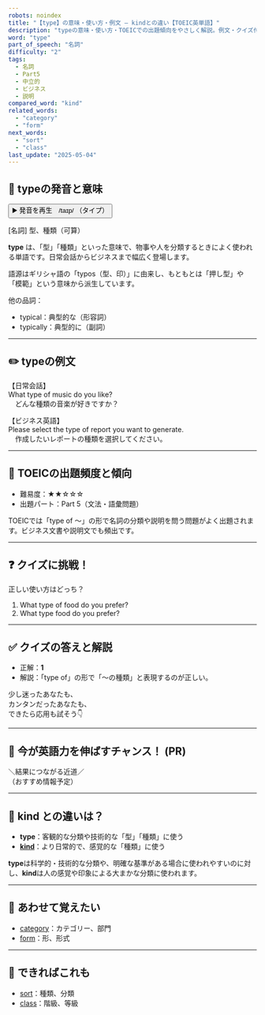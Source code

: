 ```yaml
---
robots: noindex
title: "【type】の意味・使い方・例文 ― kindとの違い【TOEIC英単語】"
description: "typeの意味・使い方・TOEICでの出題傾向をやさしく解説。例文・クイズ付きでkindとの違いもわかりやすく学べます。"
word: "type"
part_of_speech: "名詞"
difficulty: "2"
tags:
  - 名詞
  - Part5
  - 中立的
  - ビジネス
  - 説明
compared_word: "kind"
related_words:
  - "category"
  - "form"
next_words:
  - "sort"
  - "class"
last_update: "2025-05-04"
---
```


## 🔰 typeの発音と意味

<button class="play-audio" onclick="playTTS('type')">
  <span class="play-audio-main">
    ▶️ 発音を再生　/taɪp/
  </span>
  <span class="play-audio-sub">
    （タイプ）
  </span>
</button>

[名詞] 型、種類（可算）

**type** は、「型」「種類」といった意味で、物事や人を分類するときによく使われる単語です。日常会話からビジネスまで幅広く登場します。

語源はギリシャ語の「typos（型、印）」に由来し、もともとは「押し型」や「模範」という意味から派生しています。

他の品詞：  
- typical：典型的な（形容詞）
- typically：典型的に（副詞）

---

## ✏️ typeの例文

【日常会話】  
What type of music do you like?  
　どんな種類の音楽が好きですか？

【ビジネス英語】  
Please select the type of report you want to generate.  
　作成したいレポートの種類を選択してください。

---

## 🎯 TOEICの出題頻度と傾向

- 難易度：★★☆☆☆
- 出題パート：Part 5（文法・語彙問題）

TOEICでは「type of ～」の形で名詞の分類や説明を問う問題がよく出題されます。ビジネス文書や説明文でも頻出です。

---

## ❓ クイズに挑戦！

正しい使い方はどっち？

1. What type of food do you prefer?  
2. What type food do you prefer?

---

## ✅ クイズの答えと解説

- 正解：**1**
- 解説：「type of」の形で「～の種類」と表現するのが正しい。

少し迷ったあなたも、  
カンタンだったあなたも、  
できたら応用も試そう👇️

---

## 🚀 今が英語力を伸ばすチャンス！ (PR)

<div class="info-center">
＼結果につながる近道／<br>  
（おすすめ情報予定）
</div>

---

## 🤔  kind との違いは？

- **type**：客観的な分類や技術的な「型」「種類」に使う
- **[kind](/word/kind)**：より日常的で、感覚的な「種類」に使う

**type**は科学的・技術的な分類や、明確な基準がある場合に使われやすいのに対し、**kind**は人の感覚や印象による大まかな分類に使われます。

---

## 🧩 あわせて覚えたい

- [category](/word/category)：カテゴリー、部門
- [form](/word/form)：形、形式

---

## 📖 できればこれも

- [sort](/word/sort)：種類、分類
- [class](/word/class)：階級、等級

<!-- cvid: aid44_bid32 -->
